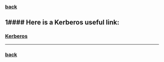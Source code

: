 ### [back](https://github.com/alaamimi/Piscine-42/tree/master/Shell/shell00)

1#### Here is a Kerberos useful link:
------------------------------------------------------------------------------------------------------------------------------------------------
### [Kerberos](https://www.roguelynn.com/words/explain-like-im-5-kerberos/?fbclid=IwAR25Mf4XjM1teYggK_4XNe9keDd3LC1jKWbstLcs_ibvgZEV_gOcyrq_xtE)
------------------------------------------------------------------------------------------------------------------------------------------------

### [back](https://i.pinimg.com/originals/ed/61/a9/ed61a9e728c7799c86383a8b0783806e.jpg)